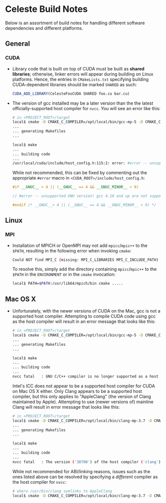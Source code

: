 # Celeste Build Notes

Below is an assortment of build notes for handling different software dependencies and different platforms.

## General

### CUDA

* Library code that is built on top of CUDA must be built as **shared libraries**; otherwise, linker errors will appear during building on Linux platforms.  Hence, the entries in `CMakeLists.txt` specifying building CUDA-dependent libraries should be marked `SHARED` as such:

    ```cmake
    CUDA_ADD_LIBRARY(CelesteFooCUDA SHARED foo.cu bar.cu)
    ```

* The version of gcc installed may be a later version than the the latest officially-supported host compiler for `nvcc`.  You will see an error like this:

    ```sh
    # in <PROJECT_ROOT>/target
    local$ cmake -D CMAKE_C_COMPILER=/opt/local/bin/gcc-mp-5 -D CMAKE_CXX_COMPILER=/opt/local/bin/g++-mp-5 -D CELESTE_GPU=1 ..
    ...
    ... generating Makefiles
    ...

    local$ make
    ...
    ... building code
    ...
    /usr/local/cuda/include/host_config.h:115:2: error: #error -- unsupported GNU version! gcc versions later than 4.9 are not supported!
    ```

    While not recommended, this can be fixed by commenting out the appropriate `#error` macro in `<CUDA_ROOT>/include/host_config.h`:

    ```c++
    #if __GNUC__ > 4 || (__GNUC__ == 4 && __GNUC_MINOR__ > 9)

    // #error -- unsupported GNU version! gcc 4.10 and up are not supported!

    #endif /* __GNUC__> 4 || (__GNUC__ == 4 && __GNUC_MINOR__ > 9) */
    ```


## Linux

### MPI

* Installation of MPICH or OpenMPI may not add `mpicc`/`mpic++` to the `$PATH`, resulting in the following error when invoking `cmake`:

    ```sh
    Could NOT find MPI_C (missing: MPI_C_LIBRARIES MPI_C_INCLUDE_PATH)
    ```

    To resolve this, simply add the directory containing `mpicc`/`mpic++` to the `$PATH` in the `ENVIRONMENT` or in the `cmake` invocation:

    ```sh
    local$ PATH=$PATH:/usr/lib64/mpich/bin cmake .....
    ```


## Mac OS X

* Unfortunately, with the newer versions of CUDA on the Mac, gcc is not a supported host compiler.  Attempting to compile CUDA code using gcc as the host compiler will result in an error message that looks like this:

    ```sh
    # in <PROJECT_ROOT>/target
    local$ cmake -D CMAKE_C_COMPILER=/opt/local/bin/gcc-mp-5 -D CMAKE_CXX_COMPILER=/opt/local/bin/g++-mp-5 -D CELESTE_GPU=1 ..
    ...
    ... generating Makefiles
    ...

    local$ make
    ...
    ... building code
    ...
    nvcc fatal   : GNU C/C++ compiler is no longer supported as a host compiler on Mac OS X.
    ```

    Intel's ICC does not appear to be a supported host compiler for CUDA on Mac OS X either.  Only Clang appears to be a supported host compiler, but this only applies to "AppleClang" (the version of Clang maintained by Apple).  Attempting to use (newer versions of) mainline Clang will result in error message that looks like this:

    ```sh
    # in <PROJECT_ROOT>/target
    local$ cmake -D CMAKE_C_COMPILER=/opt/local/bin/clang-mp-3.7 -D CMAKE_CXX_COMPILER=/opt/local/bin/clang++-mp-3.7 -D CELESTE_GPU=1 ..
    ...
    ... generating Makefiles
    ...

    local$ make
    ...
    ... building code
    ...
    nvcc fatal   : The version ('30700') of the host compiler ('clang') is not supported
    ```

    While not recommended for ABI/linking reasons, issues such as the ones listed above can be resolved by specifying a _different_ compiler as the host compiler for `nvcc`:

    ```sh
    # where /usr/bin/clang symlinks to AppleClang
    local$ cmake -D CMAKE_C_COMPILER=/opt/local/bin/clang-mp-3.7 -D CMAKE_CXX_COMPILER=/opt/local/bin/clang++-mp-3.7 -D CELESTE_GPU=1 -D CUDA_HOST_COMPILER=/usr/bin/clang ..
    ```
